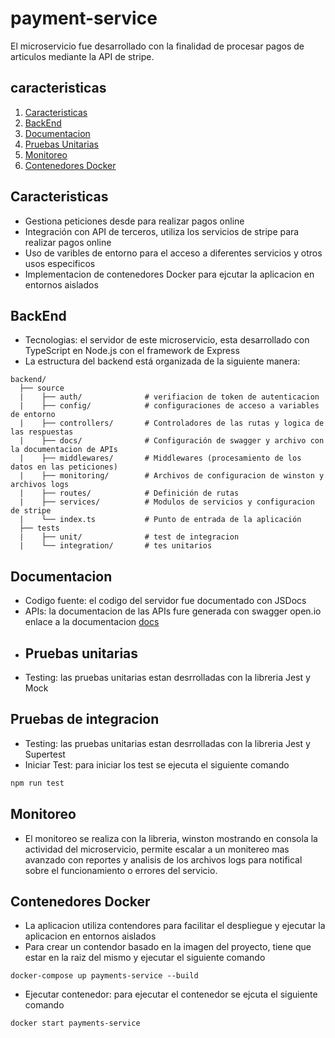 # payment-service
El microservicio fue desarrollado con la finalidad de procesar pagos de articulos mediante la API de stripe.
## caracteristicas
1. [Caracteristicas](#caracteristicas)
2. [BackEnd](#backend)
3. [Documentacion](#documentacion)
4. [Pruebas Unitarias](#pruebas-unitarias-y-de-integracion)
5. [Monitoreo](#monitoreo)
6. [Contenedores Docker](#contenedores-docker)
## Caracteristicas
- Gestiona peticiones desde para realizar pagos online
- Integración con API de terceros, utiliza los servicios de stripe para realizar pagos online
- Uso de varibles de entorno para el acceso a diferentes servicios y otros usos especificos
- Implementacion de contenedores Docker para ejcutar la aplicacion en entornos aislados
## BackEnd
- Tecnologias: el servidor de este microservicio, esta desarrollado con TypeScript en Node.js con el framework de Express
- La estructura del backend está organizada de la siguiente manera:
```plaintext
backend/
  ├── source
  |    ├── auth/              # verifiacion de token de autenticacion
  |    ├── config/            # configuraciones de acceso a variables de entorno
  |    ├── controllers/       # Controladores de las rutas y logica de las respuestas
  |    ├── docs/              # Configuración de swagger y archivo con la documentacion de APIs
  |    ├── middlewares/       # Middlewares (procesamiento de los datos en las peticiones)
  |    ├── monitoring/        # Archivos de configuracion de winston y archivos logs
  |    ├── routes/            # Definición de rutas
  |    ├── services/          # Modulos de servicios y configuracion de stripe
  |    └── index.ts           # Punto de entrada de la aplicación
  ├── tests
  |    ├── unit/              # test de integracion
  |    └── integration/       # tes unitarios
```
## Documentacion
- Codigo fuente: el codigo del servidor fue documentado con JSDocs
- APIs: la documentacion de las APIs fure generada con swagger open.io enlace a la documentacion [docs](http://localhost:3001/microservice/payments/docs)
- ## Pruebas unitarias
- Testing: las pruebas unitarias estan desrrolladas con la libreria Jest y Mock
## Pruebas de integracion
- Testing: las pruebas unitarias estan desrrolladas con la libreria Jest y Supertest
- Iniciar Test: para iniciar los test se ejecuta el siguiente comando
``` bash
npm run test
```
## Monitoreo
- El monitoreo se realiza con la libreria, winston mostrando en consola la actividad del microservicio, permite escalar a un monitereo mas avanzado con reportes y analisis de los archivos logs para notifical sobre el funcionamiento o errores del servicio.
## Contenedores Docker
- La aplicacion utiliza contendores para facilitar el despliegue y ejecutar la aplicacion en entornos aislados
- Para crear un contendor basado en la imagen del proyecto, tiene que estar en la raiz del mismo y ejecutar el siguiente comando
```
docker-compose up payments-service --build
```
- Ejecutar contenedor: para ejecutar el contenedor se ejcuta el siguiente comando
``` bash
docker start payments-service
```
